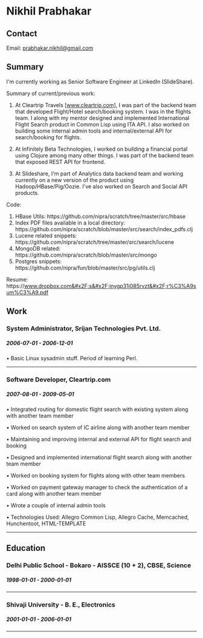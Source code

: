 
# Nikhil Prabhakar


## Contact

Email: [prabhakar.nikhil@gmail.com](mailto:prabhakar.nikhil@gmail.com)  


## Summary

I&#39;m currently working as Senior Software Engineer at LinkedIn (SlideShare).

Summary of current&#x2F;previous work:

1. At Cleartrip Travels [www.cleartrip.com], I was part of the backend team that developed Flight&#x2F;Hotel search&#x2F;booking system. I was in the flights team. I along with my mentor designed and implemented International Flight Search product in Common Lisp using ITA API. I also worked on building some internal admin tools and internal&#x2F;external API for search&#x2F;booking for flights.

2. At Infinitely Beta Technologies, I worked on building a financial portal using Clojure among many other things. I was part of the backend team that exposed REST API for frontend.

3. At Slideshare, I&#39;m part of Analytics data backend team and working currently on a new version of the product using Hadoop&#x2F;HBase&#x2F;Pig&#x2F;Oozie. I&#39;ve also worked on Search and Social API products.


Code:

1. HBase Utils:
 https:&#x2F;&#x2F;github.com&#x2F;nipra&#x2F;scratch&#x2F;tree&#x2F;master&#x2F;src&#x2F;hbase
2. Index PDF files available in a local directory:
 https:&#x2F;&#x2F;github.com&#x2F;nipra&#x2F;scratch&#x2F;blob&#x2F;master&#x2F;src&#x2F;search&#x2F;index_pdfs.clj
3. Lucene related snippets:
 https:&#x2F;&#x2F;github.com&#x2F;nipra&#x2F;scratch&#x2F;tree&#x2F;master&#x2F;src&#x2F;search&#x2F;lucene
4. MongoDB related:
 https:&#x2F;&#x2F;github.com&#x2F;nipra&#x2F;scratch&#x2F;blob&#x2F;master&#x2F;src&#x2F;mongo
5. Postgres snippets:
 https:&#x2F;&#x2F;github.com&#x2F;nipra&#x2F;fun&#x2F;blob&#x2F;master&#x2F;src&#x2F;pg&#x2F;utils.clj

Resume: https:&#x2F;&#x2F;www.dropbox.com&#x2F;s&#x2F;inygp31j085rvzt&#x2F;r%C3%A9sum%C3%A9.pdf

## Work


### System Administrator, Srijan Technologies Pvt. Ltd.
##### 2006-07-01 - 2006-12-01
• Basic Linux sysadmin stuff. Period of learning Perl.

---

### Software Developer, Cleartrip.com
##### 2007-08-01 - 2009-05-01
• Integrated routing for domestic flight search with existing system along with another team member 

• Worked on search system of IC airline along with another team member 

• Maintaining and improving internal and external API for flight search and booking 

• Designed and implemented international flight search along with another team member 

• Worked on booking system for flights along with other team members 

• Worked on payment gateway manager to check the authentication of a card along with another team member 

• Wrote a couple of internal admin tools

• Technologies Used: Allegro Common Lisp, Allegro Cache, Memcached, Hunchentoot, HTML-TEMPLATE

---



## Education


### Delhi Public School - Bokaro - AISSCE (10 + 2), CBSE, Science
##### 1998-01-01 - 2000-01-01


---

### Shivaji University - B. E., Electronics
##### 2001-01-01 - 2006-01-01


---












